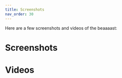 ```yaml
---
title: Screenshots
nav_order: 30
---
```

Here are a few screenshots and videos of the beaaaast:

# Screenshots


# Videos

